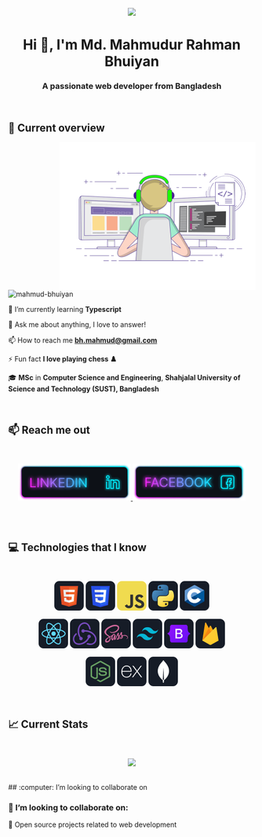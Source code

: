 <p align="center">
  <img style="width:8rem; height:auto" src="https://i.ibb.co/GJ5gFKH/developer.gif"/>
 </p>
</p>

<h1 align="center">Hi 👋, I'm Md. Mahmudur Rahman Bhuiyan</h1>
<h3 align="center">A passionate web developer from Bangladesh</h3>
<br>

## :eyes: Current overview

<img align="right" alt="Coding" width="400" src="https://raw.githubusercontent.com/mahmud-bhuiyan/images/main/github-banner.gif">

<p align="left"> <img src="https://komarev.com/ghpvc/?username=mahmud-bhuiyan&label=Profile%20views&color=0e75b6&style=flat" alt="mahmud-bhuiyan" /> </p>

🌱 I’m currently learning **Typescript**

💬 Ask me about anything, I love to answer!

📫 How to reach me **bh.mahmud@gmail.com**

⚡ Fun fact **I love playing chess ♟️**

🎓 **MSc** in **Computer Science and Engineering**, **Shahjalal University of Science and Technology (SUST), Bangladesh**

<br>

## :mailbox: Reach me out

<br />

<p align="center">
  <a href="https://www.linkedin.com/in/mahmudur-rahman-bhuiyan/" target="_blank" rel="noopener noreferrer">
    <img height="75" src="https://github.com/mahmud-bhuiyan/mahmud-bhuiyan/blob/main/images/icons/Linkedin.png">
  </a>
  <a href="https://www.facebook.com/bhuiyan.mahmud" target="_blank" rel="noopener noreferrer">
    <img height="75" src="https://github.com/mahmud-bhuiyan/mahmud-bhuiyan/blob/main/images/icons/Facebook.png">
  </a>
</p>

<br />

<br>

## :computer: Technologies that I know

<br>
<p align="center">
<img src="https://github.com/mahmud-bhuiyan/mahmud-bhuiyan/blob/main/images/icons/HTML.png"/>
<img src="https://github.com/mahmud-bhuiyan/mahmud-bhuiyan/blob/main/images/icons/css.png"/>
<img src="https://github.com/mahmud-bhuiyan/mahmud-bhuiyan/blob/main/images/icons/JavaScript.png"/>
<img src="https://github.com/mahmud-bhuiyan/mahmud-bhuiyan/blob/main/images/icons/python.png"/>
<img src="https://github.com/mahmud-bhuiyan/mahmud-bhuiyan/blob/main/images/icons/c.png"/>
</p>

<p align="center">
<img src="https://github.com/mahmud-bhuiyan/mahmud-bhuiyan/blob/main/images/icons/react.png"/>
<img src="https://github.com/mahmud-bhuiyan/mahmud-bhuiyan/blob/main/images/icons/redux.png"/>
<img src="https://github.com/mahmud-bhuiyan/mahmud-bhuiyan/blob/main/images/icons/sass.png"/>
<img src="https://github.com/mahmud-bhuiyan/mahmud-bhuiyan/blob/main/images/icons/tailwind.png"/>
<img src="https://github.com/mahmud-bhuiyan/mahmud-bhuiyan/blob/main/images/icons/Bootsrap.png"/>
<img src="https://github.com/mahmud-bhuiyan/mahmud-bhuiyan/blob/main/images/icons/firebase.png"/>
</p>

<p align="center">
<img src="https://github.com/mahmud-bhuiyan/mahmud-bhuiyan/blob/main/images/icons/node.png"/>
<img src="https://github.com/mahmud-bhuiyan/mahmud-bhuiyan/blob/main/images/icons/express.png"/>
<img src="https://github.com/mahmud-bhuiyan/mahmud-bhuiyan/blob/main/images/icons/mongo.png"/>
</p><br/>

## :chart_with_upwards_trend: Current Stats

<br />
<p align="center">
  <img width="60%" src="https://github-readme-streak-stats.herokuapp.com?user=mahmud-bhuiyan&theme=react&hide_border=true&background=0D1117&stroke=0D1117&fire=FF1CF7&sideLabels=00F0FF&currStreakNum=FF1CF7&ring=FF1CF7&currStreakLabel=FF1CF7&sideNums=00F0FF" />
</p>

<br>
## :computer: I’m looking to collaborate on
<h3 align="left">👯 I’m looking to collaborate on:</h3>
🤝 Open source projects related to web development <br>
